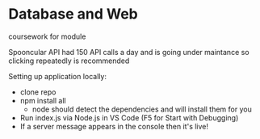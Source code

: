 # Database and Web
 coursework for module

 Spooncular API had 150 API calls a day and is going under maintance so clicking repeatedly is recommended

 Setting up application locally:

 - clone repo
 - npm install all
    - node should detect the dependencies and will install them for you
 - Run index.js via Node.js in VS Code (F5 for Start with Debugging)
 - If a server message appears in the console then it's live!
